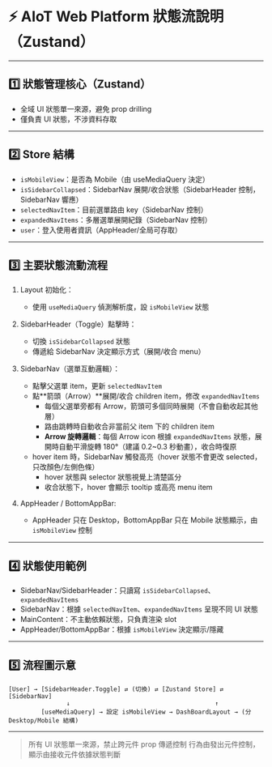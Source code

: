 # ⚡ AIoT Web Platform 狀態流說明（Zustand）

---

## 1️⃣ 狀態管理核心（Zustand）

- 全域 UI 狀態單一來源，避免 prop drilling
- 僅負責 UI 狀態，不涉資料存取

---

## 2️⃣ Store 結構

- `isMobileView`：是否為 Mobile（由 useMediaQuery 決定）
- `isSidebarCollapsed`：SidebarNav 展開/收合狀態（SidebarHeader 控制，SidebarNav 響應）
- `selectedNavItem`：目前選單路由 key（SidebarNav 控制）
- `expandedNavItems`：多層選單展開紀錄（SidebarNav 控制）
- `user`：登入使用者資訊（AppHeader/全局可存取）

---

## 3️⃣ 主要狀態流動流程

1. Layout 初始化：

   - 使用 `useMediaQuery` 偵測解析度，設 `isMobileView` 狀態

2. SidebarHeader（Toggle）點擊時：

   - 切換 `isSidebarCollapsed` 狀態
   - 傳遞給 SidebarNav 決定顯示方式（展開/收合 menu）

3. SidebarNav（選單互動邏輯）：

   - 點擊父選單 item，更新 `selectedNavItem`
   - 點**箭頭（Arrow）**展開/收合 children item，修改 `expandedNavItems`
     - 每個父選單旁都有 Arrow，箭頭可多個同時展開（不會自動收起其他層）
     - 路由跳轉時自動收合非當前父 item 下的 children item
     - **Arrow 旋轉邏輯**：每個 Arrow icon 根據 `expandedNavItems` 狀態，展開時自動平滑旋轉 180°（建議 0.2~0.3 秒動畫），收合時復原
   - hover item 時，SidebarNav 觸發高亮（hover 狀態不會更改 selected，只改顏色/左側色條）
     - hover 狀態與 selector 狀態視覺上清楚區分
     - 收合狀態下，hover 會顯示 tooltip 或高亮 menu item

4. AppHeader / BottomAppBar:

   - AppHeader 只在 Desktop，BottomAppBar 只在 Mobile 狀態顯示，由 `isMobileView` 控制

---

## 4️⃣ 狀態使用範例

- SidebarNav/SidebarHeader：只讀寫 `isSidebarCollapsed`、`expandedNavItems`
- SidebarNav：根據 `selectedNavItem`、`expandedNavItems` 呈現不同 UI 狀態
- MainContent：不主動依賴狀態，只負責渲染 slot
- AppHeader/BottomAppBar：根據 `isMobileView` 決定顯示/隱藏

---

## 5️⃣ 流程圖示意

```
[User] → [SidebarHeader.Toggle] ⇄ (切換) ⇄ [Zustand Store] ⇄ [SidebarNav]
                ↓                                        ↑
         [useMediaQuery] → 設定 isMobileView → DashBoardLayout → (分 Desktop/Mobile 結構)
```

---

> 所有 UI 狀態單一來源，禁止跨元件 prop 傳遞控制
> 行為由發出元件控制，顯示由接收元件依據狀態判斷
